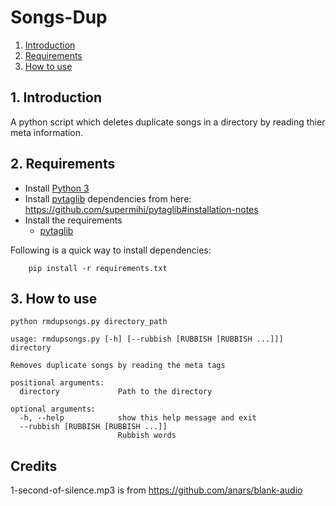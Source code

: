 # Songs-Dup

1. [Introduction](#1-introduction)
1. [Requirements](#2-requirements)
1. [How to use](#3-how-to-use)


## 1. Introduction

A python script which deletes duplicate songs in a directory by reading thier meta information.

## 2. Requirements

- Install [Python 3](https://www.python.org/downloads/)
- Install [pytaglib](https://pypi.python.org/pypi/pytaglib) dependencies from here: https://github.com/supermihi/pytaglib#installation-notes
- Install the requirements
  - [pytaglib](https://pypi.python.org/pypi/pytaglib)

Following is a quick way to install dependencies:
```
    pip install -r requirements.txt
```

## 3. How to use

`python rmdupsongs.py directory_path`


	usage: rmdupsongs.py [-h] [--rubbish [RUBBISH [RUBBISH ...]]] directory

	Removes duplicate songs by reading the meta tags

	positional arguments:
	  directory             Path to the directory

	optional arguments:
	  -h, --help            show this help message and exit
	  --rubbish [RUBBISH [RUBBISH ...]]
	                        Rubbish words

## Credits

1-second-of-silence.mp3 is from https://github.com/anars/blank-audio
